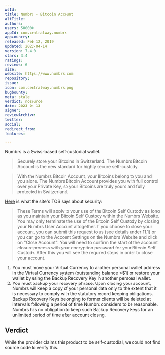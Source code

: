 ```yaml
---
wsId: 
title: Numbrs - Bitcoin Account
altTitle: 
authors: 
users: 500000
appId: com.centralway.numbrs
appCountry: 
released: Feb 12, 2019
updated: 2022-04-14
version: 7.4.0
stars: 3.4
ratings: 
reviews: 6
size: 
website: https://www.numbrs.com
repository: 
issue: 
icon: com.centralway.numbrs.png
bugbounty: 
meta: stale
verdict: nosource
date: 2023-04-13
signer: 
reviewArchive: 
twitter: 
social: 
redirect_from: 
features: 

---
```


Numbrs is a Swiss-based self-custodial wallet.

> Securely store your Bitcoins in Switzerland. The Numbrs Bitcoin Account is the new standard for highly secure self-custody.

> With the Numbrs Bitcoin Account, your Bitcoins belong to you and you alone. The Numbrs Bitcoin Account provides you with full control over your Private Key, so your Bitcoins are truly yours and fully protected in Switzerland.

[Here](https://www.numbrs.com/terms-and-conditions-numbrs-app/) is what the site's TOS says about security:

> These Terms will apply to your use of the Bitcoin Self Custody as long as you maintain your Bitcoin Self Custody within the Numbrs Website. You may only terminate the use of the Bitcoin Self Custody by closing your Numbrs User Account altogether. If you choose to close your account, you can submit this request to us (see details under 11.1) or you can go to the Account Settings on the Numbrs Website and click on "Close Account". You will need to confirm the start of the account closure process with your encryption password for your Bitcoin Self Custody. After this you will see the required steps in order to close your account.
>
1. You must move your Virtual Currency to another personal wallet address in the Virtual Currency system (outstanding balance <$1) or restore your wallet by using the Backup Recovery Key in another personal wallet.
1. You must backup your recovery phrase.
Upon closing your account, Numbrs will keep a copy of your personal data only to the extent that it is necessary to comply with the statutory record keeping obligations. Backup Recovery Keys belonging to former clients will be deleted at intervals following a period of time Numbrs considers to be reasonable. Numbrs has no obligation to keep such Backup Recovery Keys for an unlimited period of time after account closing.

## Verdict

While the provider claims this product to be self-custodial, we could not find source code to verify this.